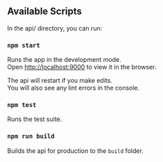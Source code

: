 ## Available Scripts

In the api/ directory, you can run:

### `npm start`

Runs the app in the development mode.\
Open [http://localhost:9000](http://localhost:9000) to view it in the browser.

The api will restart if you make edits.\
You will also see any lint errors in the console.

### `npm test`

Runs the test suite.

### `npm run build`

Builds the api for production to the `build` folder.
